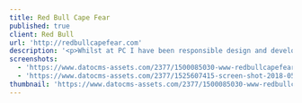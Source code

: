 ```yaml
---
title: Red Bull Cape Fear
published: true
client: Red Bull
url: 'http://redbullcapefear.com'
description: '<p>Whilst at PC I have been responsible design and development updates to Red Bull''s once a year surf competition <a href="http://redbullcapefear.com" target="_blank" rel="noopener">Cape Fear</a>. Initially i rewrote the codebase to be responsive and use a wordpress CMS, in following years small design and development updates have been implemented.</p>'
screenshots:
  - 'https://www.datocms-assets.com/2377/1500085030-www-redbullcapefear-com.png?bg=10181c&crop=top&fit=fill&fm=pjpg&h=600&w=800'
  - 'https://www.datocms-assets.com/2377/1525607415-screen-shot-2018-05-06-at-9-49-43-pm.png?bg=10181c&crop=top&fit=fill&fm=pjpg&h=600&w=800'
thumbnail: 'https://www.datocms-assets.com/2377/1500085030-www-redbullcapefear-com.png?crop=top&fit=crop&fm=pjpg&h=50&w=50'
---
```


